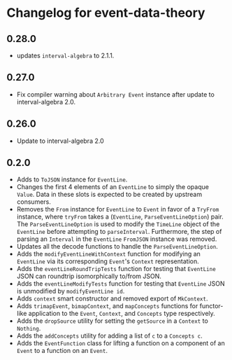 # Changelog for event-data-theory

## 0.28.0

* updates `interval-algebra` to 2.1.1.

## 0.27.0
* Fix compiler warning about `Arbitrary Event` instance after update to interval-algebra 2.0.

## 0.26.0
* Update to interval-algebra 2.0

## 0.2.0

* Adds to `ToJSON` instance for `EventLine`.
* Changes the first 4 elements of an `EventLine` to simply the opaque `Value`.
Data in these slots is expected to be created by upstream consumers.
* Removes the `From` instance for `EventLine` to `Event` in favor of
a `TryFrom` instance,
where `tryFrom` takes a (`EventLine`, `ParseEventLineOption`) pair.
The `ParseEventLineOption` is used to modify the `TimeLine` object of the `EventLine`
before attempting to `parseInterval`.
Furthermore, the step of parsing an `Interval` in the `EventLine` `FromJSON` instance was removed.
* Updates all the decode functions to handle the `ParseEventLineOption`.
* Adds the `modifyEventLineWithContext` function for modifying an `EventLine` via its corresponding `Event`'s  `Context` representation.
* Adds the `eventLineRoundTripTests` function
for testing that `EventLine` JSON can roundtrip isomorphically to/from JSON.
* Adds the `eventLineModifyTests` function
for testing that `EventLine` JSON is unmodified by `modifyEventLine id`.
* Adds `context` smart constructor and removed export of `MkContext`.
* Adds `trimapEvent`, `bimapContext`, and `mapConcepts` functions for functor-like
application to the `Event`, `Context`, and `Concepts` type respectively.
* Adds the `dropSource` utility for setting the `getSource` in a `Context` to `Nothing`.
* Adds the `addConcepts` utility for adding a list of `c` to a `Concepts c`.
* Adds the `EventFunction` class for lifting a function on a component of an `Event` to a function on an `Event`.
